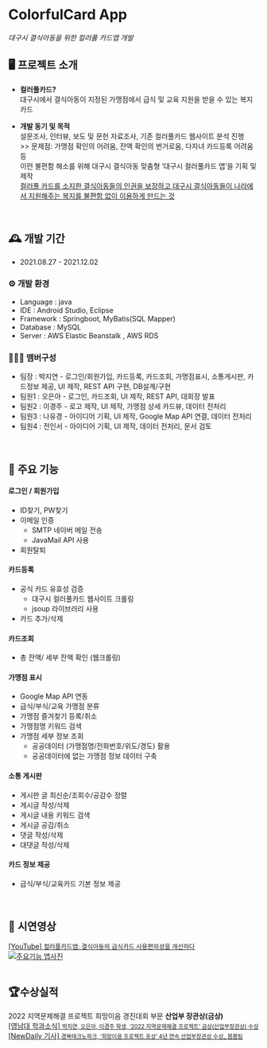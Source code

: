 # ColorfulCard App   
*대구시 결식아동을 위한 컬러풀 카드앱 개발*

## 🖥️ 프로젝트 소개
- **컬러풀카드?** <br>대구시에서 결식아동이 지정된 가맹점에서 급식 및 교육 지원을 받을 수 있는 복지카드 

- **개발 동기 및 목적**
<br>설문조사, 인터뷰, 보도 및 문헌 자료조사, 기존 컬러풀카드 웹사이트 분석 진행 
<br>>> 문제점: 가맹점 확인의 어려움, 잔액 확인의 번거로움, 다자녀 카드등록 어려움 등
<br>이런 불편함 해소를 위해 대구시 결식아동 맞춤형 ‘대구시 컬러풀카드 앱’을 기획 및 제작 
<br><u>컬러풀 카드를 소지한 결식아동들의 인권을 보장하고 대구시 결식아동들이 나라에서 지원해주는 복지를 불편함 없이 이용하게 만드는 것</u>

<br>

## 🕰️ 개발 기간
* 2021.08.27 - 2021.12.02

### ⚙️ 개발 환경
- Language : java
- IDE : Android Studio, Eclipse
- Framework : Springboot, MyBatis(SQL Mapper)
- Database : MySQL
- Server : AWS Elastic Beanstalk , AWS RDS 

### 🧑‍🤝‍🧑 맴버구성
 - 팀장  : 박지연 - 로그인/회원가입, 카드등록, 카드조회, 가명점표시, 소통게시판, 카드정보 제공, UI 제작, REST API 구현, DB설계/구현 
 - 팀원1 : 오은아 - 로그인, 카드조회, UI 제작, REST API, 대회장 발표   
 - 팀원2 : 이경주 - 로고 제작, UI 제작, 가맹점 상세 카드뷰, 데이터 전처리
 - 팀원3 : 나유경 - 아이디어 기획, UI 제작, Google Map API 연결, 데이터 전처리
 - 팀원4 : 전인서 - 아이디어 기획, UI 제작, 데이터 전처리, 문서 검토
<br>

## 📌 주요 기능
#### 로그인 / 회원가입 
- ID찾기, PW찾기
- 이메일 인증 
    - SMTP 네이버 메일 전송
    - JavaMail API 사용
- 회원탈퇴
#### 카드등록 
- 공식 카드 유효성 검증 
    - 대구시 컬러풀카드 웹사이트 크롤링
    - jsoup 라이브러리 사용
- 카드 추가/삭제

#### 카드조회
- 총 잔액/ 세부 잔액 확인 (웹크롤링)

#### 가맹점 표시
- Google Map API 연동
- 급식/부식/교육 가맹점 분류
- 가맹점 즐겨찾기 등록/취소
- 가맹점명 키워드 검색
- 가맹점 세부 정보 조회
    - 공공데이터 (가맹점명/전화번호/위도/경도) 활용
    - 공공데이터에 없는 가맹점 정보 데이터 구축

#### 소통 게시판 
- 게시판 글 최신순/조회수/공감수 정렬
- 게시글 작성/삭제
- 게시글 내용 키워드 검색
- 게시글 공감/취소
- 댓글 작성/삭제
- 대댓글 작성/삭제

#### 카드 정보 제공 
- 급식/부식/교육카드 기본 정보 제공
<br>


## 🎥 시연영상

[[YouTube] <span style="font-size:89%">컬러풀카드앱: 결식아동의 급식카드 사용편의성을 개선하다</span>](https://www.youtube.com/watch?v=qqY8MMLA9m0)
<br>
[![주요기능 앱사진](https://velog.velcdn.com/images/goo_ver/post/8aaeeb30-f800-4ec8-86b3-bd71b2d14c72/image.png)](https://www.youtube.com/watch?v=qqY8MMLA9m0)
<br>
<br>


## 🏆수상실적
2022 지역문제해결 프로젝트 희망이음 경진대회 부문 **산업부 장관상(금상)**
<br>
[[영남대 학과소식] <span style="font-size:80%">박지연, 오은아, 이경주 학생, ‘2022 지역문제해결 프로젝트’ 금상(산업부장관상) 수상</span>](https://www.yu.ac.kr/cse/community/news.do?mode=view&articleNo=6183021&article.offset=0&articleLimit=10)
<br>
[[NewDaily 기사] <span style="font-size:80%">경북테크노파크, ‘희망이음 프로젝트 포상’ 4년 연속 산업부장관상 수상_ 봄봄팀</span>](https://tk.newdaily.co.kr/site/data/html/2023/03/23/2023032300024.html)



